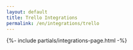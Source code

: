 ```yaml
---
layout: default
title: Trello Integrations
permalink: /en/integrations/trello
---
```



{%- include partials/integrations-page.html -%}

